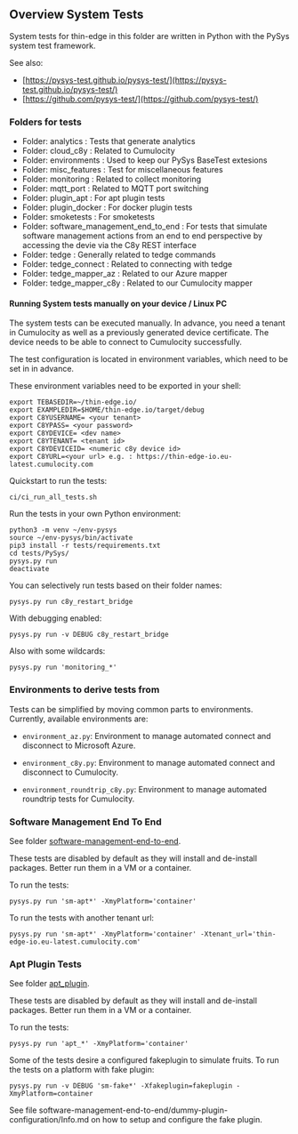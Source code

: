 ## Overview System Tests

System tests for thin-edge in this folder are written in Python with
the PySys system test framework.

See also:

* [https://pysys-test.github.io/pysys-test/](https://pysys-test.github.io/pysys-test/)
* [https://github.com/pysys-test/](https://github.com/pysys-test/)

### Folders for tests

- Folder: analytics : Tests that generate analytics
- Folder: cloud\_c8y : Related to Cumulocity
- Folder: environments : Used to keep our PySys BaseTest extesions
- Folder: misc\_features : Test for miscellaneous features
- Folder: monitoring : Related to collect monitoring
- Folder: mqtt\_port : Related to MQTT port switching
- Folder: plugin\_apt : For apt plugin tests
- Folder: plugin\_docker : For docker plugin tests
- Folder: smoketests : For smoketests
- Folder: software\_management\_end\_to\_end :
    For tests that simulate software management actions from an end to end
    perspective by accessing the devie via the C8y REST interface
- Folder: tedge : Generally related to tedge commands
- Folder: tedge\_connect : Related to connecting with tedge
- Folder: tedge\_mapper\_az : Related to our Azure mapper
- Folder: tedge\_mapper\_c8y : Related to our Cumulocity mapper

#### Running System tests manually on your device / Linux PC

The system tests can be executed manually. In advance, you need a tenant in
Cumulocity as well as a previously generated device certificate. The device
needs to be able to connect to Cumulocity successfully.

The test configuration is located in environment variables, which need to be
set in in advance.

These environment variables need to be exported in your shell:

    export TEBASEDIR=~/thin-edge.io/
    export EXAMPLEDIR=$HOME/thin-edge.io/target/debug
    export C8YUSERNAME= <your tenant>
    export C8YPASS= <your password>
    export C8YDEVICE= <dev name>
    export C8YTENANT= <tenant id>
    export C8YDEVICEID= <numeric c8y device id>
    export C8YURL=<your url> e.g. : https://thin-edge-io.eu-latest.cumulocity.com

Quickstart to run the tests:

    ci/ci_run_all_tests.sh

Run the tests in your own Python environment:

    python3 -m venv ~/env-pysys
    source ~/env-pysys/bin/activate
    pip3 install -r tests/requirements.txt
    cd tests/PySys/
    pysys.py run
    deactivate

You can selectively run tests based on their folder names:

    pysys.py run c8y_restart_bridge

With debugging enabled:

    pysys.py run -v DEBUG c8y_restart_bridge

Also with some wildcards:

    pysys.py run 'monitoring_*'


### Environments to derive tests from

Tests can be simplified by moving common parts to environments. Currently,
available environments are:

* `environment_az.py`:
    Environment to manage automated connect and disconnect to Microsoft Azure.

* `environment_c8y.py`:
    Environment to manage automated connect and disconnect to Cumulocity.

* `environment_roundtrip_c8y.py`:
    Environment to manage automated roundtrip tests for Cumulocity.


### Software Management End To End

See folder [software-management-end-to-end](/software-management-end-to-end/).

These tests are disabled by default as they will install and de-install packages.
Better run them in a VM or a container.

To run the tests:

    pysys.py run 'sm-apt*' -XmyPlatform='container'

To run the tests with another tenant url:

    pysys.py run 'sm-apt*' -XmyPlatform='container' -Xtenant_url='thin-edge-io.eu-latest.cumulocity.com'


### Apt Plugin Tests

See folder [apt_plugin](/apt_plugin/).

These tests are disabled by default as they will install and de-install packages.
Better run them in a VM or a container.

To run the tests:

    pysys.py run 'apt_*' -XmyPlatform='container'


Some of the tests desire a configured fakeplugin to simulate fruits.
To run the tests on a platform with fake plugin:

    pysys.py run -v DEBUG 'sm-fake*' -Xfakeplugin=fakeplugin -XmyPlatform=container

See file software-management-end-to-end/dummy-plugin-configuration/Info.md
on how to setup and configure the fake plugin.

